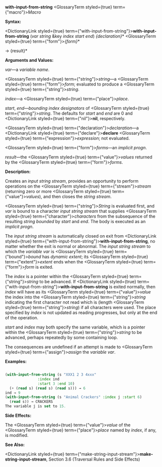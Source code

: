 **with-input-from-string** <GlossaryTerm styled={true} term={"macro"}><i>Macro</i></GlossaryTerm> 



**Syntax:** 



<DictionaryLink styled={true} term={"with-input-from-string"}><b>with-input-from-string</b></DictionaryLink> (*var string* &amp;key *index start end*) *\{declaration\}*\* <GlossaryTerm styled={true} term={"form"}><i>\{form\}</i></GlossaryTerm>\* 



→ \{result\}\* 



**Arguments and Values:** 



*var*—a *variable name*. 



<GlossaryTerm styled={true} term={"string"}><i>string</i></GlossaryTerm>—a <GlossaryTerm styled={true} term={"form"}><i>form</i></GlossaryTerm>; evaluated to produce a <GlossaryTerm styled={true} term={"string"}><i>string</i></GlossaryTerm>. 



*index*—a <GlossaryTerm styled={true} term={"place"}><i>place</i></GlossaryTerm>. 



*start*, *end*—*bounding index designators* of <GlossaryTerm styled={true} term={"string"}><i>string</i></GlossaryTerm>. The defaults for *start* and *end* are 0 and <DictionaryLink styled={true} term={"nil"}><b>nil</b></DictionaryLink>, respectively. 



<GlossaryTerm styled={true} term={"declaration"}><i>declaration</i></GlossaryTerm>—a <DictionaryLink styled={true} term={"declare"}><b>declare</b></DictionaryLink> <GlossaryTerm styled={true} term={"expression"}><i>expression</i></GlossaryTerm>; not evaluated. 



<GlossaryTerm styled={true} term={"form"}><i>forms</i></GlossaryTerm>—an *implicit progn*. 



*result*—the <GlossaryTerm styled={true} term={"value"}><i>values</i></GlossaryTerm> returned by the <GlossaryTerm styled={true} term={"form"}><i>forms</i></GlossaryTerm>. 



**Description:** 



Creates an *input string stream*, provides an opportunity to perform operations on the <GlossaryTerm styled={true} term={"stream"}><i>stream</i></GlossaryTerm> (returning zero or more <GlossaryTerm styled={true} term={"value"}><i>values</i></GlossaryTerm>), and then closes the *string stream*. 







 



 



<GlossaryTerm styled={true} term={"string"}><i>String</i></GlossaryTerm> is evaluated first, and *var* is bound to a character *input string stream* that supplies <GlossaryTerm styled={true} term={"character"}><i>characters</i></GlossaryTerm> from the subsequence of the resulting *string bounded* by *start* and *end*. The body is executed as an *implicit progn*. 



The *input string stream* is automatically closed on exit from <DictionaryLink styled={true} term={"with-input-from-string"}><b>with-input-from-string</b></DictionaryLink>, no matter whether the exit is normal or abnormal. The *input string stream* to which the *variable var* is <GlossaryTerm styled={true} term={"bound"}><i>bound</i></GlossaryTerm> has *dynamic extent*; its <GlossaryTerm styled={true} term={"extent"}><i>extent</i></GlossaryTerm> ends when the <GlossaryTerm styled={true} term={"form"}><i>form</i></GlossaryTerm> is exited. 



The *index* is a pointer within the <GlossaryTerm styled={true} term={"string"}><i>string</i></GlossaryTerm> to be advanced. If <DictionaryLink styled={true} term={"with-input-from-string"}><b>with-input-from-string</b></DictionaryLink> is exited normally, then *index* will have as its <GlossaryTerm styled={true} term={"value"}><i>value</i></GlossaryTerm> the index into the <GlossaryTerm styled={true} term={"string"}><i>string</i></GlossaryTerm> indicating the first character not read which is (length <GlossaryTerm styled={true} term={"string"}><i>string</i></GlossaryTerm>) if all characters were used. The place specified by *index* is not updated as reading progresses, but only at the end of the operation. 



*start* and *index* may both specify the same variable, which is a pointer within the <GlossaryTerm styled={true} term={"string"}><i>string</i></GlossaryTerm> to be advanced, perhaps repeatedly by some containing loop. 



The consequences are undefined if an attempt is made to <GlossaryTerm styled={true} term={"assign"}><i>assign</i></GlossaryTerm> the *variable var*. 



**Examples:**
```lisp

(with-input-from-string (s "XXX1 2 3 4xxx" 
			   :index ind 
			   :start 3 :end 10) 
  (+ (read s) (read s) (read s))) → 6 
ind → 9 
(with-input-from-string (s "Animal Crackers" :index j :start 6) 
  (read s)) → CRACKERS 
The variable j is set to 15. 

```
**Side Effects:** 



The <GlossaryTerm styled={true} term={"value"}><i>value</i></GlossaryTerm> of the <GlossaryTerm styled={true} term={"place"}><i>place</i></GlossaryTerm> named by *index*, if any, is modified. 



**See Also:** 



<DictionaryLink styled={true} term={"make-string-input-stream"}><b>make-string-input-stream</b></DictionaryLink>, Section 3.6 (Traversal Rules and Side Effects) 



